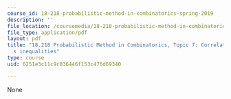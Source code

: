 ```yaml
---
course_id: 18-218-probabilistic-method-in-combinatorics-spring-2019
description: ''
file_location: /coursemedia/18-218-probabilistic-method-in-combinatorics-spring-2019/6251e3c11c9c036446f153c476d69340_MIT18_218S19_ch7.pdf
file_type: application/pdf
layout: pdf
title: "18.218 Probabilistic Method in Combinatorics, Topic 7: Correlation and Janson\u2019\
  s inequalities"
type: course
uid: 6251e3c11c9c036446f153c476d69340

---
```

None
